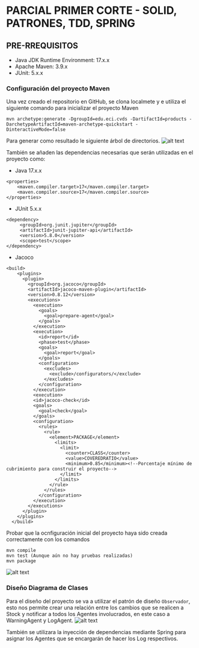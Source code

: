 # PARCIAL PRIMER CORTE - SOLID, PATRONES, TDD, SPRING

## PRE-RREQUISITOS
- Java JDK Runtime Environment: 17.x.x
- Apache Maven: 3.9.x
- JUnit: 5.x.x

### Configuración del proyecto Maven
Una vez creado el repositorio en GitHub, se clona localmete y e utiliza el siguiente comando para inicializar el proyecto Maven

```mvn archetype:generate -DgroupId=edu.eci.cvds -DartifactId=products -DarchetypeArtifactId=maven-archetype-quickstart -DinteractiveMode=false```

Para generar como resultado le siguiente árbol de directorios.
![alt text](image.png)

También se añaden las dependencias necesarias que serán utilizadas en el proyecto como:
- Java 17.x.x
```
<properties>
    <maven.compiler.target>17</maven.compiler.target>
    <maven.compiler.source>17</maven.compiler.source>
</properties>
```

- JUnit 5.x.x
```
<dependency> 
     <groupId>org.junit.jupiter</groupId> 
     <artifactId>junit-jupiter-api</artifactId> 
     <version>5.8.0</version> 
     <scope>test</scope> 
</dependency>
```

- Jacoco
```
<build>
    <plugins>
      <plugin>
        <groupId>org.jacoco</groupId>
        <artifactId>jacoco-maven-plugin</artifactId>
        <version>0.8.12</version>
        <executions>
          <execution>
            <goals>
              <goal>prepare-agent</goal>
            </goals>
          </execution>
          <execution>
            <id>report</id>
            <phase>test</phase>
            <goals>
              <goal>report</goal>
            </goals>
            <configuration>
              <excludes>
                <exclude>/configurators/</exclude>
              </excludes>
            </configuration>
          </execution>
          <execution>
          <id>jacoco-check</id>
          <goals>
            <goal>check</goal>
          </goals>
          <configuration>
            <rules>
              <rule>
                <element>PACKAGE</element>
                  <limits>
                    <limit>
                      <counter>CLASS</counter>
                      <value>COVEREDRATIO</value>
                      <minimum>0.85</minimum><!--Porcentaje mínimo de cubrimiento para construir el proyecto-->
                    </limit>
                  </limits>
                </rule>
              </rules>
            </configuration>
          </execution>
        </executions>
      </plugin>
    </plugins>
  </build>
```

Probar que la ocnfiguración inicial del proyecto haya sido creada correctamente con los comandos
```
mvn compile
mvn test (Aunque aún no hay pruebas realizadas)
mvn package
```
![alt text](image-1.png)

### Diseño Diagrama de Clases
Para el diseño del proyecto se va a utilizar el patrón de diseño `Observador`, esto nos permite crear una relación entre los cambios que se realicen a Stock y notificar a todos los Agentes involucrados, en este caso a WarningAgent y LogAgent.
![alt text](image-2.png)

También se utilizara la inyección de dependencias mediante Spring para asignar los Agentes que se encargarán de hacer los Log respectivos.










